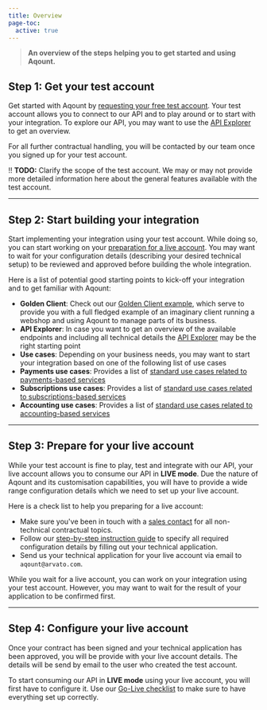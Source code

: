 ```yaml
---
title: Overview
page-toc:
  active: true
---
```


> **An overview of the steps helping you to get started and using Aqount.**

## Step 1: Get your test account

Get started with Aqount by [requesting your free test account](/registration). Your test account allows you to connect to our API and to play around or to start with your integration. To explore our API, you may want to use the [API Explorer](/api-explorer) to get an overview.

For all further contractual handling, you will be contacted by our team once you signed up for your test account.

!! **TODO:** Clarify the scope of the test account. We may or may not provide more detailed information here about the general features available with the test account.

---

## Step 2: Start building your integration

Start implementing your integration using your test account. While doing so, you can start working on your [preparation for a live account](/getting-started/overview#step-3-prepare-for-your-live-account). You may want to wait for your configuration details (describing your desired technical setup) to be reviewed and approved before building the whole integration.

Here is a list of potential good starting points to kick-off your integration and to get familiar with Aqount:

* **Golden Client**: Check out our [Golden Client example](./golden-client), which serve to provide you with a full fledged example of an imaginary client running a webshop and using Aqount to manage parts of its business.
* **API Explorer**: In case you want to get an overview of the available endpoints and including all technical details the [API Explorer](/api-explorer) may be the right starting point
* **Use cases**: Depending on your business needs, you may want to start your integration based on one of the following list of use cases
 * **Payments use cases**: Provides a list of [standard use cases related to payments-based services](/payments/use-cases)
 * **Subscriptions use cases**: Provides a list of [standard use cases related to subscriptions-based services](/subscriptions/use-cases)
 * **Accounting use cases**: Provides a list of [standard use cases related to accounting-based services](/accounting/use-cases)

---

## Step 3: Prepare for your live account

While your test account is fine to play, test and integrate with our API, your live account allows you to consume our API in **LIVE mode**. Due the nature of Aqount and its customisation capabilities, you will have to provide a wide range configuration details which we need to set up your live account.

Here is a check list to help you preparing for a live account:

* Make sure you've been in touch with a [sales contact](/contact-us) for all non-technical contractual topics.
* Follow our [step-by-step instruction guide](/getting-started/application) to specify all required configuration details by filling out your technical application.
* Send us your technical application for your live account via email to `aqount@arvato.com`.

While you wait for a live account, you can work on your integration using your test account. However, you may want to wait for the result of your application to be confirmed first.

---

## Step 4: Configure your live account

Once your contract has been signed and your technical application has been approved, you will be provide with your live account details. The details will be send by email to the user who created the test account.

To start consuming our API in  **LIVE mode** using your live account, you will first have to configure it. Use our [Go-Live checklist](/getting-started/go-live-checklist) to make sure to have everything set up correctly.
